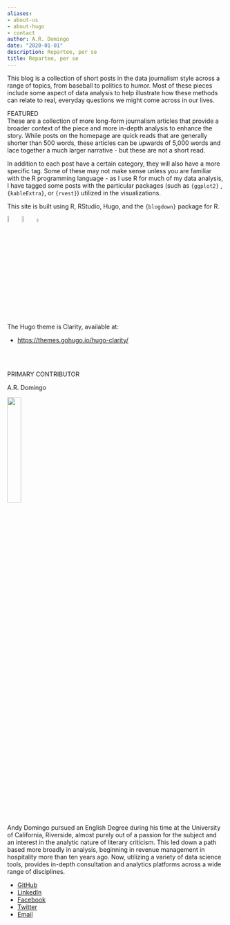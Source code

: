 ```yaml
---
aliases:
- about-us
- about-hugo
- contact
author: A.R. Domingo
date: "2020-01-01"
description: Repartee, per se
title: Repartee, per se
---
```




This blog is a collection of short posts in the data journalism style across a range of topics, from baseball to politics to humor.  Most of these pieces include some aspect of data analysis to help illustrate how these methods can relate to real, everyday questions we might come across in our lives.

FEATURED<br>
These are a collection of more long-form journalism articles that provide a broader context of the piece and more in-depth analysis to enhance the story.  While posts on the homepage are quick reads that are generally shorter than 500 words, these articles can be upwards of 5,000 words and lace together a much larger narrative - but these are not a short read.

In addition to each post have a certain category, they will also have a more specific tag.  Some of these may not make sense unless you are familiar with the R programming language - as I use R for much of my data analysis, I have tagged some posts with the particular packages (such as `{ggplot2}` , `{kableExtra}`, or  `{rvest}`) utilized in the visualizations.

This site is built using R, RStudio, Hugo, and the `{blogdown}` package for R.  


 <a href="https://cran.r-project.org" rel="some text"> <img src="/./about_files/Rlogo.png" alt="CRAN" width = 6%/></a>
 <a href="https://www.rstudio.com/" rel="some text"> <img src="/./about_files/RStudio-Logo.png" alt="RStudio" 
  width = 6%/></a>
 <a href="https://cran.r-project.org" rel="some text"> <img src="/./about_files/hex-blogdown.png" alt="{blogdown}" 
  width = 4.5%/></a>



The Hugo theme is Clarity, available at:

- https://themes.gohugo.io/hugo-clarity/

<br><br>

PRIMARY CONTRIBUTOR

A.R. Domingo

<img src="/./about_files/ARDomingo1.jpg" alt="" width="25%" height="25%"/>

Andy Domingo pursued an English Degree during his time at the University of California, Riverside, almost purely out of a passion for the subject and an interest in the analytic nature of literary criticism.  This led down a path based more broadly in analysis, beginning in revenue management in hospitality more than ten years ago.  Now, utilizing a variety of data science tools, provides in-depth consultation and analytics platforms across a wide range of disciplines. 




* [GitHub](https://github.com/ardomingo/)
* [LinkedIn](https://www.linkedin.com/in/andres-domingo-75682343/)
* [Facebook](https://www.facebook.com/andy.domingo/)
* [Twitter](https://twitter.com/andresrdomingo/)
* [Email](mailto:andres.r.domingo@gmail.com)




